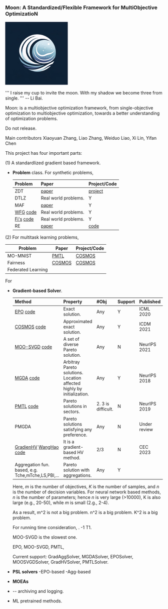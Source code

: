 ### Moon: A Standardized/Flexible Framework for MultiObjective OptimizatioN
<img src="moon.png" alt="Moon" width="200">

'''
    I raise my cup to invite the moon.
    With my shadow we become three from single.
'''
-- Li Bai.

Moon: is a multiobjective optimization framework, from single-objective optimization to multiobjective optimization, towards a better understanding of optimization problems.


Do not release.  

Main contributors Xiaoyuan Zhang, Liao Zhang, Weiduo Liao, Xi Lin, Yifan Chen

This project has four important parts:

(1) A standardlized gradient based framework. 

- **Problem** class. 
For synthetic problems, 
   

  | Problem                                          | Paper                                                              | Project/Code                                         |
  |--------------------------------------------------|------------------|------------------------------------------------------|
  | ZDT                                              | [paper](https://ieeexplore.ieee.org/document/996017)               | [project](https://pymoo.org/problems/multi/zdt.html) |
  | DTLZ                                             | Real world problems.                                               | Y                                                    |
  | MAF                                              | [paper](https://link.springer.com/article/10.1007/s40747-017-0039-7) | Y                                                    |
  | [WFG](https://ieeexplore.ieee.org/document/996017) [code]() | Real world problems.                                               | Y                                                    |
  | [Fi's](https://ieeexplore.ieee.org/document/996017) [code]() | Real world problems.                                               | Y                                                    |
  | RE  | [paper](https://arxiv.org/abs/2009.12867)| [code](https://github.com/ryojitanabe/reproblems)|

(2) For multitask learning problems, 

| Problem            | Paper | Project/Code |
|--------------------|------|--------------|
| MO-MNIST           | [PMTL](https://proceedings.neurips.cc/paper_files/paper/2019/file/685bfde03eb646c27ed565881917c71c-Paper.pdf)     | [COSMOS](https://github.com/ruchtem/cosmos)     |
| Fairness           |[COSMOS](https://arxiv.org/pdf/2103.13392.pdf) |[COSMOS](https://github.com/ruchtem/cosmos) |
| Federated Learning | | |

For 


- **Gradient-based Solver**.

    | Method                                                                                                                                                                              | Property                                                              | #Obj               | Support | Published | Complexity      |
    |-------------------------------------------------------------------------------------------------------------------------------------------------------------------------------------|-----------------------------------------------------------------------|--------------------|---------|----------|-----------------|
    | [EPO](https://proceedings.mlr.press/v119/mahapatra20a/mahapatra20a.pdf) [code](https://github.com/dbmptr/EPOSearch)                                                                 | Exact solution.                                                       | Any                | Y       | ICML 2020 | $O(m^2 n K )$   |
    | [COSMOS](https://arxiv.org/pdf/2103.13392.pdf) [code](https://github.com/ruchtem/cosmos)                                                                                            | Approximated exact solution.                                          | Any                | Y    | ICDM 2021| $O(m n K )$     |
    | [MOO-SVGD](https://openreview.net/pdf?id=S2-j0ZegyrE) [code](https://github.com/gnobitab/MultiObjectiveSampling)                                                                    | A set of diverse Pareto solution.                                     | Any                | N    | NeurIPS 2021 | $O(m^2 n K^2 )$ |
    | [MGDA](https://proceedings.neurips.cc/paper/2018/file/432aca3a1e345e339f35a30c8f65edce-Paper.pdf) [code](https://github.com/intel-isl/MultiObjectiveOptimization) | Arbitray Pareto solutions. Location affected highly by initialization. | Any                | Y    | NeurIPS 2018 | $O(m^2 n K )$   |
    | [PMTL](https://proceedings.neurips.cc/paper_files/paper/2019/file/685bfde03eb646c27ed565881917c71c-Paper.pdf) [code](https://github.com/Xi-L/ParetoMTL)                             | Pareto solutions in sectors.                                          | 2. 3 is difficult. | N    | NeurIPS 2019 | $O(m^2 n K^2 )$ |
    | PMGDA     | Pareto solutions satisfying any preference.                           | Any                | N    | Under review | $O(m^2 n K )$   |
    | [GradienHV](https://arxiv.org/abs/2102.04523) [WangHao](https://link.springer.com/chapter/10.1007/978-3-319-54157-0_44) [code](https://github.com/timodeist/multi_objective_learning) | It is a gradient-based HV method.| 2/3                | N    | CEC 2023| $O(m^2 n K^2 )$ |   
    | Aggregation fun. based, e.g. Tche,mTche,LS,PBI,...                                                                                                                                  | Pareto solution with aggregations.    | Any                | Y    |


    Here, $m$ is the number of objectives, $K$ is the number of samples, and $n$ is the number of decision variables.
    For neural network based methods, $n$ is the number of parameters; hence $n$ is very large (>10000), K is also large (e.g., 20-50), while $m$ is small (2.g., 2-4).

    As a result, m^2 is not a big problem. n^2 is a big problem. K^2 is a big problem.

    For running time consideration, .
        -1 T1. 

    MOO-SVGD is the slowest one.


    EPO, MOO-SVGD, PMTL, 

    
    Current support:
        GradAggSolver, MGDASolver, EPOSolver, MOOSVGDSolver, GradHVSolver, PMTLSolver.



- **PSL solvers**
    -EPO-based
    -Agg-based


- **MOEAs**

-  -- archiving and logging.

- ML pretrained methods. 